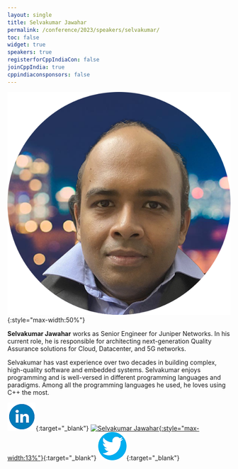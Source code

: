 ```yaml
---
layout: single
title: Selvakumar Jawahar
permalink: /conference/2023/speakers/selvakumar/
toc: false
widget: true
speakers: true
registerforCppIndiaCon: false
joinCppIndia: true
cppindiaconsponsors: false
---
```


![Selvakumar Jawahar](/conference/2023/graphics/speakers/selvakumar.png "Selvakumar Jawahar"){:style="max-width:50%"}

**Selvakumar Jawahar** works as Senior Engineer for Juniper Networks. In his current role, he is responsible for architecting next-generation Quality Assurance solutions for Cloud, Datacenter, and 5G networks. 
 
Selvakumar has vast experience over two decades in building complex, high-quality software and embedded systems. Selvakumar enjoys programming and is well-versed in different programming languages and paradigms. Among all the programming languages he used, he loves using C++ the most.  

[![Selvakumar Jawahar](/assets/images/linkedin.png "Selvakumar Jawahar")](https://www.linkedin.com/in/selvakumarjawahar/){:target="_blank"}
[![Selvakumar Jawahar](https://github.githubassets.com/images/modules/logos_page/GitHub-Mark.png "Selvakumar Jawahar"){:style="max-width:13%"}](https://github.com/selvakumarjawahar ){:target="_blank"}
[![Selvakumar Jawahar](/assets/images/twitter.png "Selvakumar Jawahar")](https://twitter.com/selvakumarjawa1 ){:target="_blank"}
<pre>











































</pre>
